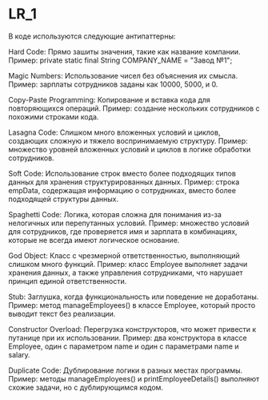 # LR_1

В коде используются следующие антипаттерны:

Hard Code: Прямо зашиты значения, такие как название компании.
Пример: private static final String COMPANY_NAME = "Завод №1";

Magic Numbers: Использование чисел без объяснения их смысла.
Пример: зарплаты сотрудников заданы как 10000, 5000, и 0.

Copy-Paste Programming: Копирование и вставка кода для повторяющихся операций.
Пример: создание нескольких сотрудников с похожими строками кода.

Lasagna Code: Слишком много вложенных условий и циклов, создающих сложную и тяжело воспринимаемую структуру.
Пример: множество уровней вложенных условий и циклов в логике обработки сотрудников.

Soft Code: Использование строк вместо более подходящих типов данных для хранения структурированных данных.
Пример: строка empData, содержащая информацию о сотрудниках, вместо более подходящей структуры данных.

Spaghetti Code: Логика, которая сложна для понимания из-за нелогичных или перепутанных условий.
Пример: множество условий для сотрудников, где проверяется имя и зарплата в комбинациях, которые не всегда имеют логическое основание.

God Object: Класс с чрезмерной ответственностью, выполняющий слишком много функций.
Пример: класс Employee выполняет задачи хранения данных, а также управления сотрудниками, что нарушает принцип единой ответственности.

Stub: Заглушка, когда функциональность или поведение не доработаны.
Пример: метод manageEmployees() в классе Employee, который просто выводит текст без реализации.

Constructor Overload: Перегрузка конструкторов, что может привести к путанице при их использовании.
Пример: два конструктора в классе Employee, один с параметром name и один с параметрами name и salary.

Duplicate Code: Дублирование логики в разных местах программы.
Пример: методы manageEmployees() и printEmployeeDetails() выполняют схожие задачи, но с дублирующимся кодом.
